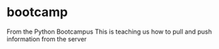 bootcamp
========

From the Python Bootcampus
This is teaching us how to pull and push information from the server